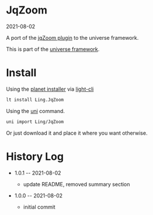JqZoom
===========
2021-08-02



A port of the [jqZoom plugin](https://www.mindat.org/js/jqzoom_v2.2/) to the universe framework.


This is part of the [universe framework](https://github.com/karayabin/universe-snapshot).


Install
==========

Using the [planet installer](https://github.com/lingtalfi/Light_PlanetInstaller) via [light-cli](https://github.com/lingtalfi/Light_Cli)
```bash
lt install Ling.JqZoom
```

Using the [uni](https://github.com/lingtalfi/universe-naive-importer) command.
```bash
uni import Ling/JqZoom
```

Or just download it and place it where you want otherwise.







History Log
=============

- 1.0.1 -- 2021-08-02

    - update README, removed summary section

- 1.0.0 -- 2021-08-02

    - initial commit